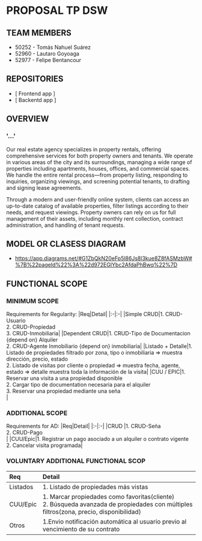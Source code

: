 # PROPOSAL TP DSW



## TEAM MEMBERS
* 50252 - Tomás Nahuel Suárez
* 52960 - Lautaro Goyoaga
* 52977 - Felipe Bentancour



## REPOSITORIES
* [ Frontend app ]
* [ Backentd app ]



## OVERVIEW

### '...'

Our real estate agency specializes in property rentals, offering comprehensive services for both property owners and tenants. We operate in various areas of the city and its surroundings, managing a wide range of properties including apartments, houses, offices, and commercial spaces. We handle the entire rental process—from property listing, responding to inquiries, organizing viewings, and screening potential tenants, to drafting and signing lease agreements.

Through a modern and user-friendly online system, clients can access an up-to-date catalog of available properties, filter listings according to their needs, and request viewings. Property owners can rely on us for full management of their assets, including monthly rent collection, contract administration, and handling of tenant requests.



## MODEL OR CLASESS DIAGRAM
* https://app.diagrams.net/#G1ZbQkN20eFp5l86Js8l3kue8Z8fASMzbW#%7B%22pageId%22%3A%22d972EGIYbc2AfdaPhBwq%22%7D



## FUNCTIONAL SCOPE

### MINIMUM SCOPE
Requirements for Regularity:
|Req|Detail|
|:-|:-|
|Simple CRUD|1. CRUD-Usuario<br>2. CRUD-Propiedad<br>3. CRUD-Inmobiliaria|
|Dependent CRUD|1. CRUD-Tipo de Documentacion {depend on} Alquiler<br>2. CRUD-Agente Inmobiliario {depend on} inmobiliaria|
|Listado + Detalle|1. Listado de propiedades filtrado por zona, tipo o inmobiliaria => muestra dirección, precio, estado<br>2. Listado de visitas por cliente o propiedad => muestra fecha, agente, estado => detalle muestra toda la información de la visita|
|CUU / EPIC|1. Reservar una visita a una propiedad disponible<br>2. Cargar tipo de documentation necesaria para el alquiler<br>3. Reservar una propiedad mediante una seña<br>|


### ADDITIONAL SCOPE
Requirements for AD:
|Req|Detail|
|:-|:-|
|CRUD |1. CRUD-Seña<br>2. CRUD-Pago<br>|
|CUU/Epic|1. Registrar un pago asociado a un alquiler o contrato vigente<br>2. Cancelar visita programada|


### VOLUNTARY ADDITIONAL FUNCTIONAL SCOP
|Req|Detail|
|:-|:-|
|Listados |1. Listado de propiedades más vistas|
|CUU/Epic|1. Marcar propiedades como favoritas(cliente)<br>2. Búsqueda avanzada de propiedades con múltiples filtros(zona, precio, disponibilidad)|
|Otros|1.Envio notificación automática al usuario previo al vencimiento de su contrato|
